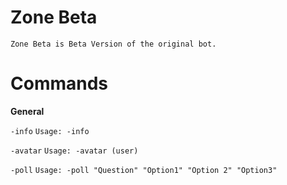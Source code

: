# Zone Beta
```Zone Beta is Beta Version of the original bot.```



# Commands
**General**

`-info` `Usage: -info`

`-avatar` `Usage: -avatar (user)`

`-poll` `Usage: -poll "Question" "Option1" "Option 2" "Option3"`
